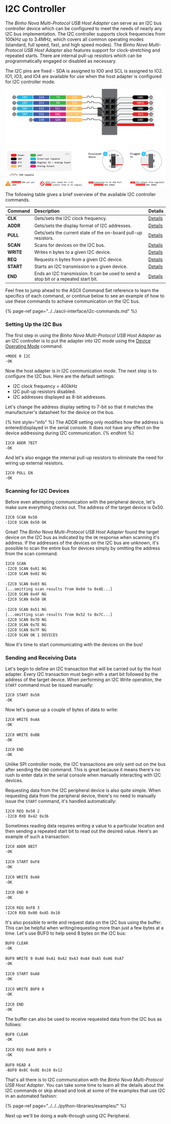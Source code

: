 # I2C Controller

The _Binho Nova Multi-Protocol USB Host Adapter_ can serve as an I2C bus controller device which can be configured to meet the needs of nearly any I2C bus implementation. The I2C controller supports clock frequencies from 100kHz up to 3.4MHz, which covers all common operating modes \(standard, full speed, fast, and high speed modes\). The _Binho Nova Multi-Protocol USB Host Adapter_ also features support for clock-stretching and repeated starts. There are internal pull-up resistors which can be programmatically engaged or disabled as necessary.

The I2C pins are fixed - SDA is assigned to IO0 and SCL is assigned to IO2. IO1, IO3, and IO4 are available for use when the host adapter is configured for I2C controller mode.

![](../../../.gitbook/assets/20200619_novapinout.png)

The following table gives a brief overview of the available I2C controller commands.

| Command | Description | Details |
| :--- | :--- | :--- |
| **CLK** | Gets/sets the I2C clock frequency. | [Details](https://support.binho.io/user-guide/ascii-interface/i2c-commands#clk) |
| **ADDR** | Gets/sets the display format of I2C addresses.  | [Details](https://support.binho.io/user-guide/ascii-interface/i2c-commands#addr) |
| **PULL** | Gets/sets the current state of the on-board pull-up resistors. | [Details](https://support.binho.io/user-guide/ascii-interface/i2c-commands#pull) |
| **SCAN** | Scans for devices on the I2C bus. | [Details](https://support.binho.io/user-guide/ascii-interface/i2c-commands#scan) |
| **WRITE** | Writes n bytes to a given I2C device. | [Details](https://support.binho.io/user-guide/ascii-interface/i2c-commands#write) |
| **REQ** | Requests n bytes from a given I2C device. | [Details](https://support.binho.io/user-guide/ascii-interface/i2c-commands#req) |
| **START** | Starts an I2C transmission to a given device. | [Details](https://support.binho.io/user-guide/ascii-interface/i2c-commands#start) |
| **END** | Ends an I2C transmission. It can be used to send a stop bit or a repeated start bit. | [Details](https://support.binho.io/user-guide/ascii-interface/i2c-commands#end) |

Feel free to jump ahead to the ASCII Command Set reference to learn the specifics of each command, or continue below to see an example of how to use these commands to achieve communication on the I2C bus.

{% page-ref page="../../ascii-interface/i2c-commands.md" %}

### Setting Up the I2C Bus

The first step in using the _Binho Nova Multi-Protocol USB Host Adapter_ as an I2C controller is to put the adapter into I2C mode using the [Device Operating Mode](https://support.binho.io/user-guide/using-the-device/device-settings#operating-mode) command.

```text
+MODE 0 I2C
-OK
```

Now the host adapter is in I2C communication mode. The next step is to configure the I2C bus. Here are the default settings:

* I2C clock frequency = 400kHz
* I2C pull-up resistors disabled.
* I2C addresses displayed as 8-bit addresses.

Let's change the address display setting to 7-bit so that it matches the manufacturer's datasheet for the device on the bus.

{% hint style="info" %}
The ADDR setting only modifies how the address is entered/displayed in the serial console. It does not have any effect on the device addressing during I2C communication.
{% endhint %}

```text
I2C0 ADDR 7BIT
-OK
```

And let's also engage the internal pull-up resistors to eliminate the need for wiring up external resistors.

```text
I2C0 PULL EN
-OK
```

### Scanning for I2C Devices

Before even attempting communication with the peripheral device, let's make sure everything checks out. The address of the target device is 0x50.

```text
I2C0 SCAN 0x50
-I2C0 SCAN 0x50 OK
```

Great! The _Binho Nova Multi-Protocol USB Host Adapter_ found the target device on the I2C bus as indicated by the `OK` response when scanning it's address. If the addresses of the devices on the I2C bus are unknown, it's possible to scan the entire bus for devices simply by omitting the address from the scan command.

```text
I2C0 SCAN
-I2C0 SCAN 0x01 NG
-I2C0 SCAN 0x02 NG

-I2C0 SCAN 0x03 NG
[...omitting scan results from 0x04 to 0x4E...]
-I2C0 SCAN 0x4F NG
-I2C0 SCAN 0x50 OK

-I2C0 SCAN 0x51 NG
[...omitting scan results from 0x52 to 0x7C...]
-I2C0 SCAN 0x7D NG
-I2C0 SCAN 0x7E NG
-I2C0 SCAN 0x7F NG
-I2C0 SCAN OK 1 DEVICES
```

Now it's time to start communicating with the devices on the bus!

### Sending and Receiving Data

Let's begin to define an I2C transaction that will be carried out by the host adapter. Every I2C transaction must begin with a start bit followed by the address of the target device. When performing an I2C Write operation, the `START` command must be issued manually:

```text
I2C0 START 0x50
-OK
```

Now let's queue up a couple of bytes of data to write:

```text
I2C0 WRITE 0xAA
-OK

I2C0 WRITE 0xBB
-OK
```

```text
I2C0 END
-OK
```

Unlike SPI controller mode, the I2C transactions are only sent out on the bus after sending the `END` command. This is great because it means there's no rush to enter data in the serial console when manually interacting with I2C devices.

Requesting data from the I2C peripheral device is also quite simple. When requesting data from the peripheral device, there's no need to manually issue the `START` command, it's handled automatically:

```text
I2C0 REQ 0x50 2
-I2C0 RXD 0x42 0x36
```

Sometimes reading data requires writing a value to a particular location and then sending a repeated start bit to read out the desired value. Here's an example of such a transaction:

```text
I2C0 ADDR 8BIT
-OK

I2C0 START 0xF8
-OK

I2C0 WRITE 0xA0
-OK

I2C0 END R
-OK

I2C0 REQ 0xF8 3
-I2C0 RXD 0x00 0xA5 0x10
```

It's also possible to write and request data on the I2C bus using the buffer. This can be helpful when writing/requesting more than just a few bytes at a time. Let's use BUF0 to help send 8 bytes on the I2C bus:

```text
BUF0 CLEAR
-OK

BUF0 WRITE 0 0xA0 0xA1 0xA2 0xA3 0xA4 0xA5 0xA6 0xA7
-OK

I2C0 START 0xA0
-OK

I2CO WRITE BUF0 8
-OK

I2C0 END
-OK
```

The buffer can also be used to receive requested data from the I2C bus as follows:

```text
BUF0 CLEAR
-OK

I2C0 REQ 0xA0 BUF0 4
-OK

BUF0 READ 4
-BUF0 0x0C 0x0E 0x10 0x12
```

That's all there is to I2C communication with the _Binho Nova Multi-Protocol USB Host Adapter_. You can take some time to learn all the details about the I2C commands or skip ahead and look at some of the examples that use I2C in an automated fashion:

{% page-ref page="../../../python-libraries/examples/" %}

Next up we'll be doing a walk-through using I2C Peripheral.

